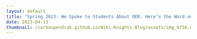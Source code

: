```yaml
---
layout: default
title: "Spring 2023: We Spoke to Students About OER. Here’s the Word on the Street:"
date: 2023-04-13
thumbnail: /corbanpendrak.github.io/Wiki-Knights-Blog/assets/img_0716.webp
---
```

